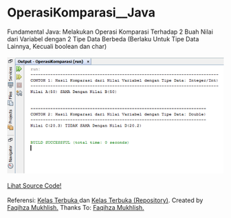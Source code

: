 # OperasiKomparasi__Java
Fundamental Java: Melakukan Operasi Komparasi Terhadap 2 Buah Nilai dari Variabel dengan 2 Tipe Data Berbeda (Berlaku Untuk Tipe Data Lainnya, Kecuali boolean dan char)<br><br>
<img src="https://github.com/RizkyKhapidsyah/OperasiKomparasi__Java/blob/master/result/Capture.PNG"><br><br>
<a href="https://github.com/RizkyKhapidsyah/OperasiKomparasi__Java/blob/master/src/OperasiKomparasi.java">Lihat Source Code!</a><br><br>
Referensi: <a href="https://www.youtube.com/user/faqihzamukhlish"> Kelas Terbuka </a> dan <a href="https://github.com/kelasterbuka"> Kelas Terbuka (Repository)</a>. Created by <a href="https://github.com/faqihza">Faqihza Mukhlish.</a> Thanks To: <a href="https://www.youtube.com/channel/UCRGHjysoCemh4y7tCJQs30w/about">Faqihza Mukhlish.</a>
